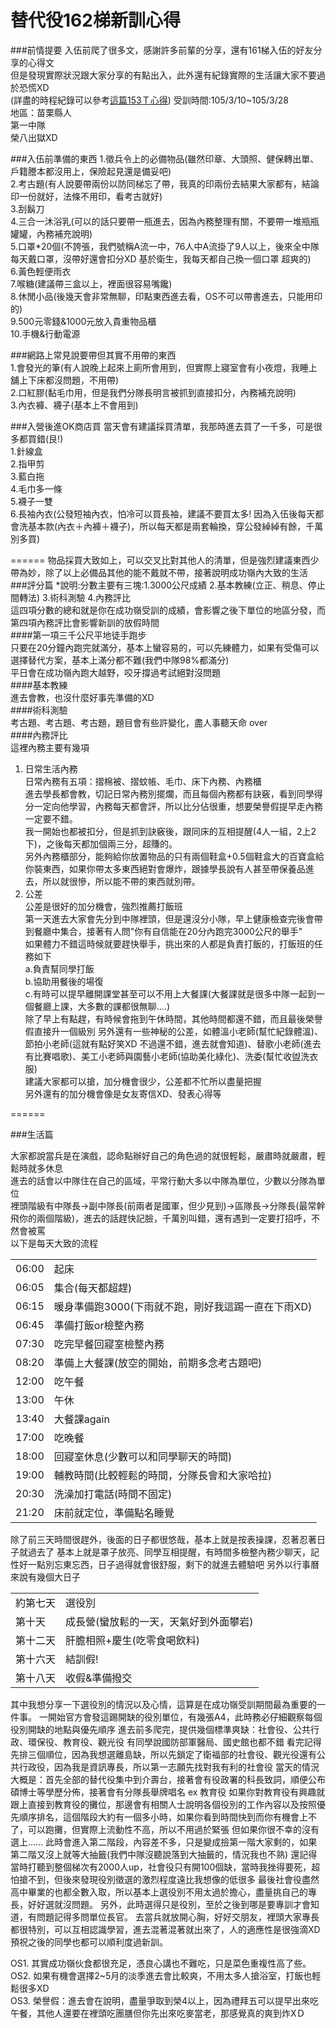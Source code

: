 # 替代役162梯新訓心得  
###前情提要
入伍前爬了很多文，感謝許多前輩的分享，還有161梯入伍的好友分享的心得文  
但是發現實際狀況跟大家分享的有點出入，此外還有紀錄實際的生活讓大家不要過於恐慌XD  
(詳盡的時程紀錄可以參考[這篇153Ｔ心得](https://magiclen.org/153t-alternative-military-fresh-train/))
受訓時間:105/3/10~105/3/28  
地區：苗栗縣人  
第一中隊  
榮八出獄XD  

###入伍前準備的東西
1.徵兵令上的必備物品(雖然印章、大頭照、健保轉出單、戶籍謄本都沒用上，保險起見還是備妥吧)    
2.考古題(有人說要帶兩份以防同梯忘了帶，我真的印兩份去結果大家都有，結論印一份就好，法條不用印，看考古就好)  
3.刮鬍刀  
4.三合一沐浴乳(可以的話只要帶一瓶進去，因為內務整理有關，不要帶一堆瓶瓶罐罐，內務補充說明)  
5.口罩*20個(不誇張，我們號稱A流一中，76人中A流掛了9人以上，後來全中隊每天戴口罩，沒帶好還會扣分XD 基於衛生，我每天都自己換一個口罩 超爽的)  
6.黃色輕便雨衣  
7.喉糖(建議帶三盒以上，裡面很容易嘴饞)  
8.休閒小品(後幾天會非常無聊，印點東西進去看，OS不可以帶書進去，只能用印的)  
9.500元零錢&1000元放入貴重物品櫃  
10.手機&行動電源   

###網路上常見說要帶但其實不用帶的東西  
1.會發光的筆(有人說晚上起來上廁所會用到，但實際上寢室會有小夜燈，我睡上舖上下床都沒問題，不用帶)  
2.口紅膠(黏毛巾用，但是我們分隊長明言被抓到直接扣分，內務補充說明)  
3.內衣褲、襪子(基本上不會用到)  

###入營後進OK商店買
當天會有建議採買清單，我那時進去買了一千多，可是很多都買錯(艮!)  
1.針線盒  
2.指甲剪  
3.藍白拖  
4.毛巾多一條  
5.襪子一雙  
6.長袖內衣(公發短袖內衣，怕冷可以買長袖，建議不要買太多! 因為入伍後每天都會洗基本款(內衣＋內褲＋襪子)，所以每天都是兩套輪換，穿公發綽綽有餘，千萬別多買)  

======
物品採買大致如上，可以交叉比對其他人的清單，但是強烈建議東西少帶為妙，除了以上必備品其他的能不戴就不帶，接著說明成功嶺內大致的生活  
###評分篇
*說明:分數主要有三塊:1.3000公尺成績 2.基本教練(立正、稍息、停止間轉法) 3.術科測驗 4.內務評比  
這四項分數的總和就是你在成功嶺受訓的成績，會影響之後下單位的地區分發，而第四項內務評比會影響新訓的放假時間  
####第一項三千公尺平地徒手跑步  
只要在20分鐘內跑完就滿分，基本上蠻容易的，可以先練體力，如果有受傷可以選擇替代方案，基本上滿分都不難(我們中隊98%都滿分)   
平日會在成功嶺內跑大越野，咬牙撐過考試絕對沒問題  
####基本教練  
進去會教，也沒什麼好事先準備的XD  
####術科測驗    
考古題、考古題、考古題，題目會有些許變化，盡人事聽天命 over  
####內務評比  
這裡內務主要有幾項  
1. 日常生活內務   
日常內務有五項：摺棉被、摺蚊帳、毛巾、床下內務、內務櫃  
進去學長都會教，切記日常內務別擺爛，而且每個內務都有訣竅，看到同學得分一定向他學習，內務每天都會評，所以比分佔很重，想要榮譽假提早走內務一定要不錯。  
我一開始也都被扣分，但是抓到訣竅後，跟同床的互相提醒(4人一組，2上2下)，之後每天都加個兩三分，超賺的。   
另外內務櫃部分，能夠給你放置物品的只有兩個鞋盒+0.5個鞋盒大的百寶盒給你裝東西，如果你帶太多東西絕對會爆炸，跟據學長說有人甚至帶保養品進去，所以就很慘，所以能不帶的東西就別帶。    
2. 公差  
公差是很好的加分機會，強烈推薦打飯班  
第一天進去大家會先分到中隊裡頭，但是還沒分小隊，早上健康檢查完後會帶到餐廳中集合，接著有人問"你有自信能在20分內跑完3000公尺的舉手"  
如果體力不錯這時候就要趕快舉手，挑出來的人都是負責打飯的，打飯班的任務如下  
a.負責幫同學打飯  
b.協助用餐後的場復  
c.有時可以提早離開課堂甚至可以不用上大餐課(大餐課就是很多中隊一起到一個餐廳上課，大多數的課都很無聊....)   
除了早上有點趕，有時候會拖到午休時間，其他時間都還不錯，而且最後榮譽假直接升一個級別
另外還有一些神秘的公差，如體溫小老師(幫忙紀錄體溫)、節拍小老師(這就有點好笑XD 不過還不錯，進去就會知道)、替歌小老師(進去有比賽唱歌)、美工小老師與園藝小老師(協助美化綠化)、洗委(幫忙收盥洗衣服)   
建議大家都可以搶，加分機會很少，公差都不忙所以盡量把握  
另外還有的加分機會像是女友寄信XD、發表心得等  

======   

###生活篇    

大家都說當兵是在演戲，認命點辦好自己的角色過的就很輕鬆，嚴肅時就嚴肅，輕鬆時就多休息  
進去的話會以中隊住在自己的區域，平常行動大多以中隊為單位，少數以分隊為單位  
裡頭階級有中隊長->副中隊長(前兩者是國軍，但少見到)->區隊長->分隊長(最常幹飛你的兩個階級)，進去的話趕快記臉，千萬別叫錯，還有遇到一定要打招呼，不然會被罵  
以下是每天大致的流程    
<table>
<tr><td>06:00</td><td>起床</td></tr>
<tr><td>06:05</td><td>集合(每天都超趕)</td></tr>
<tr><td>06:15</td><td>暖身準備跑3000(下雨就不跑，剛好我這踢一直在下雨XD)</td></tr>
<tr><td>06:45</td><td>準備打飯or檢整內務</td></tr>
<tr><td>07:30</td><td>吃完早餐回寢室檢整內務</td></tr>
<tr><td>08:20</td><td>準備上大餐課(放空的開始，前期多念考古題吧)</td></tr>
<tr><td>12:00</td><td>吃午餐</td></tr>
<tr><td>13:00</td><td>午休</td></tr>
<tr><td>13:40</td><td>大餐課again</td></tr>
<tr><td>17:00</td><td>吃晚餐</td></tr>
<tr><td>18:00</td><td>回寢室休息(少數可以和同學聊天的時間)</td></tr>
<tr><td>19:00</td><td>輔教時間(比較輕鬆的時間，分隊長會和大家哈拉)</td></tr>
<tr><td>20:30</td><td>洗澡加打電話(時間不固定)</td></tr>
<tr><td>21:20</td><td>床前就定位，準備點名睡覺</td></tr>
</table>
除了前三天時間很趕外，後面的日子都很悠哉，基本上就是按表操課，忍著忍著日子就過去了  
基本上就是罩子放亮、同學互相提醒，有時間多檢整內務少聊天，記性好一點別忘東忘西，日子過得就會很舒服，剩下的就進去體驗吧    
另外以行事曆來說有幾個大日子
<table>
<tr><td>約第七天</td><td>選役別</td></tr>
<tr><td>第十天</td><td>成長營(蠻放鬆的一天，天氣好到外面攀岩)</td></tr>
<tr><td>第十二天</td><td>肝膽相照+慶生(吃零食喝飲料)</td></tr>
<tr><td>第十六天</td><td>結訓假!</td></tr>
<tr><td>第十八天</td><td>收假&準備撥交</td></tr>
</table>
其中我想分享一下選役別的情況以及心情，這算是在成功嶺受訓期間最為重要的一件事。  
一開始官方會發這踢開缺的役別單位，有幾張A4，此時務必仔細觀察每個役別開缺的地點與優先順序  
進去前多爬完，提供幾個標準爽缺：社會役、公共行政、環保役、教育役、觀光役    
有同學說國防部軍醫局、國史館也都不錯  
看完記得先排三個順位，因為我想選離島缺，所以先鎖定了衛福部的社會役、觀光役還有公共行政役，因為我是資訊專長，所以第一志願先找對我有利的社會役  
當天的情況大概是：首先全部的替代役集中到介壽台，接著會有役政署的科長致詞，順便公布碩博士等學歷分佈，接著會有分隊長舉牌唱名 ex 教育役  
如果你對教育役有興趣就跟上直接到教育役的攤位，那邊會有相關人士說明各個役別的工作內容以及按照優先順序排名，這個階段大約有一個多小時，如果你看到時間快到而你有機會上不了，可以跑攤，但實際上流動性不高，所以不用過於緊張  
但如果你很不幸的沒有選上...... 此時會進入第二階段，內容差不多，只是變成撿第一階大家剩的，如果第二階又沒上就等大抽籤(我們中隊沒聽說落到大抽籤的，情況我也不熟)  
還記得當時打聽到整個梯次有2000人up，社會役只有開100個缺，當時我挫得要死，超怕搶不到，但後來發現役別徵選的激烈程度遠比我想像的低很多  
最後社會役盡然高中畢業的也都全數入取，所以基本上選役別不用太過於擔心，盡量挑自己的專長，好好選就沒問題。  
另外，此時選得只是役別，至於之後到哪是要專訓才會知道，有問題記得多問單位長官。  
去當兵就放開心胸，好好交朋友，裡頭大家專長都很特別，可以互相認識學習，進去混著混著就出來了，人的適應性是很強滴XD  
預祝之後的同學也都可以順利度過新訓。  

OS1. 其實成功嶺伙食都很充足，憑良心講也不難吃，只是菜色重複性高了些。  
OS2. 如果有機會選擇2~5月的淡季進去會比較爽，不用太多人搶浴室，打飯也輕鬆很多XD  
OS3. 榮譽假：進去會在說明，盡量爭取到榮4以上，因為禮拜五可以提早出來吃午餐，其他人還要在裡頭吃團膳但你先出來吃麥當老，那感覺真的爽到炸XＤ 
